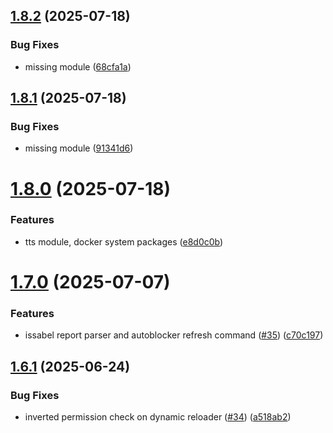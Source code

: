 ## [1.8.2](https://github.com/phonevox/voxbot/compare/v1.8.1...v1.8.2) (2025-07-18)


### Bug Fixes

* missing module ([68cfa1a](https://github.com/phonevox/voxbot/commit/68cfa1a67ffab7c7d324ce81681f26d90c695cfd))



## [1.8.1](https://github.com/phonevox/voxbot/compare/v1.8.0...v1.8.1) (2025-07-18)


### Bug Fixes

* missing module ([91341d6](https://github.com/phonevox/voxbot/commit/91341d65dbc062eaf8540e04cd4edc160f01355b))



# [1.8.0](https://github.com/phonevox/voxbot/compare/v1.7.0...v1.8.0) (2025-07-18)


### Features

* tts module, docker system packages ([e8d0c0b](https://github.com/phonevox/voxbot/commit/e8d0c0b838fed229fd2c1184485d14e1a1902189))



# [1.7.0](https://github.com/phonevox/voxbot/compare/v1.6.1...v1.7.0) (2025-07-07)


### Features

* issabel report parser and autoblocker refresh command ([#35](https://github.com/phonevox/voxbot/issues/35)) ([c70c197](https://github.com/phonevox/voxbot/commit/c70c19798eaf0d12a388667ac47ef323e033e7d2))



## [1.6.1](https://github.com/phonevox/voxbot/compare/v1.6.0...v1.6.1) (2025-06-24)


### Bug Fixes

* inverted permission check on dynamic reloader ([#34](https://github.com/phonevox/voxbot/issues/34)) ([a518ab2](https://github.com/phonevox/voxbot/commit/a518ab26083bed5fb7ddcdb2ec27bafed7bb1af4))



